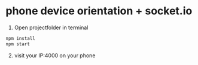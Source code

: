 # phone device orientation + socket.io 

1. Open projectfolder in terminal

```bash
npm install
npm start
```

2. visit your IP:4000 on your phone
